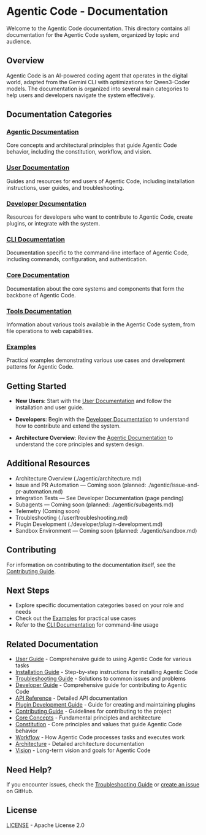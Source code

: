 # Agentic Code - Documentation

Welcome to the Agentic Code documentation. This directory contains all documentation for the Agentic Code system, organized by topic and audience.

## Overview

Agentic Code is an AI-powered coding agent that operates in the digital world, adapted from the Gemini CLI with optimizations for Qwen3-Coder models. The documentation is organized into several main categories to help users and developers navigate the system effectively.

## Documentation Categories

### [Agentic Documentation](./agentic/README.md)
Core concepts and architectural principles that guide Agentic Code behavior, including the constitution, workflow, and vision.

### [User Documentation](./user/README.md)
Guides and resources for end users of Agentic Code, including installation instructions, user guides, and troubleshooting.

### [Developer Documentation](./developer/README.md)
Resources for developers who want to contribute to Agentic Code, create plugins, or integrate with the system.

### [CLI Documentation](./cli/README.md)
Documentation specific to the command-line interface of Agentic Code, including commands, configuration, and authentication.

### [Core Documentation](./core/README.md)
Documentation about the core systems and components that form the backbone of Agentic Code.

### [Tools Documentation](./tools/README.md)
Information about various tools available in the Agentic Code system, from file operations to web capabilities.

### [Examples](./examples/README.md)
Practical examples demonstrating various use cases and development patterns for Agentic Code.

## Getting Started

- **New Users**: Start with the [User Documentation](./user/README.md) and follow the installation and user guide.

- **Developers**: Begin with the [Developer Documentation](./developer/README.md) to understand how to contribute and extend the system.

- **Architecture Overview**: Review the [Agentic Documentation](./agentic/README.md) to understand the core principles and system design.

## Additional Resources

- Architecture Overview (./agentic/architecture.md)
- Issue and PR Automation — Coming soon (planned: ./agentic/issue-and-pr-automation.md)
- Integration Tests — See Developer Documentation (page pending)
- Subagents — Coming soon (planned: ./agentic/subagents.md)
- Telemetry (Coming soon) <!-- TODO: Create ./agentic/telemetry.md -->
- Troubleshooting (./user/troubleshooting.md)
- Plugin Development (./developer/plugin-development.md)
- Sandbox Environment — Coming soon (planned: ./agentic/sandbox.md)

## Contributing

For information on contributing to the documentation itself, see the [Contributing Guide](./developer/contributing.md).

## Next Steps

- Explore specific documentation categories based on your role and needs
- Check out the [Examples](./examples/README.md) for practical use cases
- Refer to the [CLI Documentation](./cli/README.md) for command-line usage

## Related Documentation

- [User Guide](./user/user-guide.md) - Comprehensive guide to using Agentic Code for various tasks
- [Installation Guide](./user/installation.md) - Step-by-step instructions for installing Agentic Code
- [Troubleshooting Guide](./user/troubleshooting.md) - Solutions to common issues and problems
- [Developer Guide](./developer/development-guide.md) - Comprehensive guide for contributing to Agentic Code
- [API Reference](./developer/api-reference.md) - Detailed API documentation
- [Plugin Development Guide](./developer/plugin-development.md) - Guide for creating and maintaining plugins
- [Contributing Guide](./developer/contributing.md) - Guidelines for contributing to the project
- [Core Concepts](./agentic/README.md) - Fundamental principles and architecture
- [Constitution](./agentic/constitution.md) - Core principles and values that guide Agentic Code behavior
- [Workflow](./agentic/workflow.md) - How Agentic Code processes tasks and executes work
- [Architecture](./architecture.md) - Detailed architecture documentation
- [Vision](./vision.md) - Long-term vision and goals for Agentic Code

## Need Help?

If you encounter issues, check the [Troubleshooting Guide](./user/troubleshooting.md) or [create an issue](https://github.com/lfgranja/agentic-code/issues) on GitHub.

## License

[LICENSE](./LICENSE) - Apache License 2.0